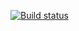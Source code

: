 [![Build status](https://ci.appveyor.com/api/projects/status/4qf3abxf2tbrqvwa?svg=true)](https://ci.appveyor.com/project/IceMan161/2-4-bdd)
